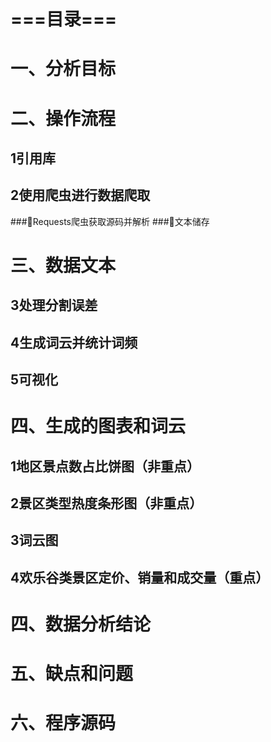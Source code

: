# ===目录===
# 一、分析目标
# 二、操作流程
## 1引用库
## 2使用爬虫进行数据爬取
###Requests爬虫获取源码并解析
###文本储存
# 三、数据文本
## 3处理分割误差
## 4生成词云并统计词频
## 5可视化
# 四、生成的图表和词云
## 1地区景点数占比饼图（非重点）
## 2景区类型热度条形图（非重点）
## 3词云图
## 4欢乐谷类景区定价、销量和成交量（重点）
# 四、数据分析结论
# 五、缺点和问题
# 六、程序源码
